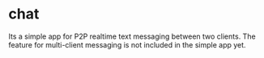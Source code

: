 # chat
Its a simple app for P2P realtime text messaging between two clients. The feature for multi-client messaging is not included in the simple app yet. 
